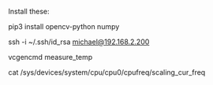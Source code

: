 Install these:

pip3 install opencv-python numpy

ssh -i ~/.ssh/id_rsa  michael@192.168.2.200

vcgencmd measure_temp

cat /sys/devices/system/cpu/cpu0/cpufreq/scaling_cur_freq